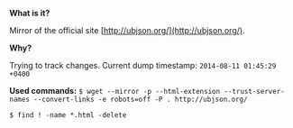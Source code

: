 **What is it?**

Mirror of the official site [http://ubjson.org/](http://ubjson.org/).

**Why?**

Trying to track changes.
Current dump timestamp:
`2014-08-11 01:45:29 +0400`

**Used commands:**
`$ wget --mirror -p --html-extension --trust-server-names --convert-links -e robots=off -P . http://ubjson.org/`

`$ find ! -name *.html -delete`

